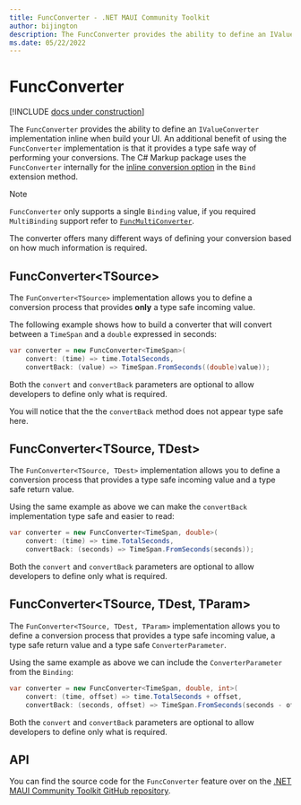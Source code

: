 ```yaml
---
title: FuncConverter - .NET MAUI Community Toolkit
author: bijington
description: The FuncConverter provides the ability to define an IValueConverter implementation inline when build your UI.
ms.date: 05/22/2022
---
```


# FuncConverter

[!INCLUDE [docs under construction](../../includes/preview-note.md)]

The `FuncConverter` provides the ability to define an `IValueConverter` implementation inline when build your UI. An additional benefit of using the `FuncConverter` implementation is that it provides a type safe way of performing your conversions. The C# Markup package uses the `FuncConverter` internally for the [inline conversion option](../extensions/bindable-object-extensions.md#inline-conversion) in the `Bind` extension method.

> [!NOTE]
> `FuncConverter` only supports a single `Binding` value, if you required `MultiBinding` support refer to [`FuncMultiConverter`](func-multi-converter.md).

The converter offers many different ways of defining your conversion based on how much information is required.

## FuncConverter&lt;TSource>

The `FunConverter<TSource>` implementation allows you to define a conversion process that provides **only** a type safe incoming value.

The following example shows how to build a converter that will convert between a `TimeSpan` and a `double` expressed in seconds:

```csharp
var converter = new FuncConverter<TimeSpan>(
    convert: (time) => time.TotalSeconds,
    convertBack: (value) => TimeSpan.FromSeconds((double)value));
```

Both the `convert` and `convertBack` parameters are optional to allow developers to define only what is required.

You will notice that the the `convertBack` method does not appear type safe here.

## FuncConverter&lt;TSource, TDest>

The `FunConverter<TSource, TDest>` implementation allows you to define a conversion process that provides a type safe incoming value and a type safe return value.

Using the same example as above we can make the `convertBack` implementation type safe and easier to read:

```csharp
var converter = new FuncConverter<TimeSpan, double>(
    convert: (time) => time.TotalSeconds,
    convertBack: (seconds) => TimeSpan.FromSeconds(seconds));
```

Both the `convert` and `convertBack` parameters are optional to allow developers to define only what is required.

## FuncConverter&lt;TSource, TDest, TParam>

The `FunConverter<TSource, TDest, TParam>` implementation allows you to define a conversion process that provides a type safe incoming value, a type safe return value and a type safe `ConverterParameter`.

Using the same example as above we can include the `ConverterParameter` from the `Binding`:

```csharp
var converter = new FuncConverter<TimeSpan, double, int>(
    convert: (time, offset) => time.TotalSeconds + offset,
    convertBack: (seconds, offset) => TimeSpan.FromSeconds(seconds - offset));
```

Both the `convert` and `convertBack` parameters are optional to allow developers to define only what is required.

## API

You can find the source code for the `FuncConverter` feature over on the [.NET MAUI Community Toolkit GitHub repository](https://github.com/CommunityToolkit/Maui.Markup/blob/main/src/CommunityToolkit.Maui.Markup/FuncConverter.cs).
